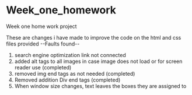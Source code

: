 # Week_one_homework
Week one home work project

These are changes i have made to improve the code on the html and css files provided
--Faults found--
1. search engine optimization link not connected
2. added alt tags to all images in case image does not load or for screen reader use (completed)
3. removed img end tags as not needed (completed)
4. Removed addition Div end tags (completed)
5. When window size changes, text leaves the boxes they are assigned to 